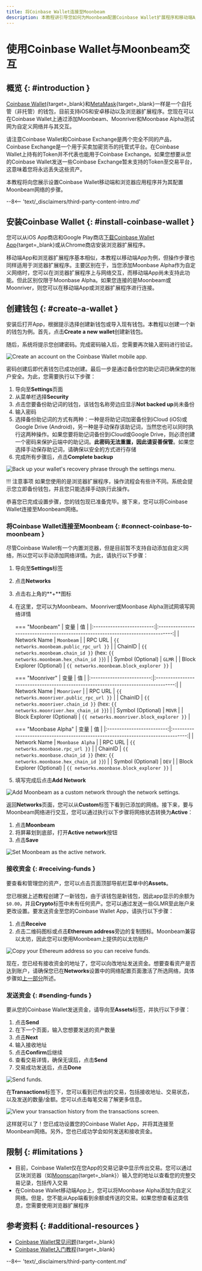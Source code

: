 ```yaml
---
title: 将Coinbase Wallet连接至Moonbeam
description: 本教程讲引导您如何为Moonbeam配置Coinbase Wallet扩展程序和移动端App，以及如何在Moonbeam上创建钱包并发送资金。
---
```


# 使用Coinbase Wallet与Moonbeam交互

## 概览 {: #introduction }

[Coinbase Wallet](https://wallet.coinbase.com/?_branch_match_id=977295450874474909&_branch_referrer=H4sIAAAAAAAAA8soKSkottLXT8%2FXS07SLddLzs%2FVD8%2FJynFKSy02zE4CAFZ0JzQfAAAA){target=_blank}和[MetaMask](/tokens/connect/metamask/){target=_blank}一样是一个自托管（非托管）的钱包，目前支持iOS和安卓移动以及浏览器扩展程序。您现在可以在Coinbase Wallet上通过添加Moonbeam、Moonriver和Moonbase Alpha测试网为自定义网络并与其交互。

请注意Coinbase Wallet和Coinbase Exchange是两个完全不同的产品，Coinbase Exchange是一个用于买卖加密货币的托管式平台。在Coinbase Wallet上持有的Token并不代表也能用于Coinbase Exchange。如果您想要从您的Coinbase Wallet发送一些Coinbase Exchange暂未支持的Token至交易平台，这意味着您将永远丢失这些资产。

本教程将向您展示设置Coinbase Wallet移动端和浏览器应用程序并为其配置Moonbeam网络的步骤。

--8<-- 'text/_disclaimers/third-party-content-intro.md'

## 安装Coinbase Wallet {: #install-coinbase-wallet }

您可以从iOS App商店和Google Play商店[下载Coinbase Wallet App](https://wallet.coinbase.com/?_branch_match_id=977295450874474909&_branch_referrer=H4sIAAAAAAAAA8soKSkottLXT8%2FXS07SLddLzs%2FVD8%2FJynFKSy02zE4CAFZ0JzQfAAAA){target=_blank}或从Chrome商店安装浏览器扩展程序。

移动端App和浏览器扩展程序基本相似，本教程以移动端App为例，但操作步骤也同样适用于浏览器扩展程序。主要区别在于，当您添加Moonbase Alpha作为自定义网络时，您可以在浏览器扩展程序上与网络交互，而移动端App尚未支持此功能。但此区别仅限于Moonbase Alpha。如果您连接的是Moonbeam或Moonriver，则您可以在移动端App或浏览器扩展程序进行连接。

## 创建钱包 {: #create-a-wallet }

安装后打开App，根据提示选择创建新钱包或导入现有钱包。本教程以创建一个新的钱包为例。首先，点击**Create a new wallet**创建新钱包。

随后，系统将提示您创建密码。完成密码输入后，您需要再次输入密码进行验证。

![Create an account on the Coinbase Wallet mobile app.](/images/tokens/connect/coinbase-wallet/coinbase-1.webp)

密码创建后即代表钱包已成功创建。最后一步是通过备份您的助记词已确保您的账户安全。为此，您需要执行以下步骤：

1. 导向至**Settings**页面
2. 从菜单栏选择**Security**
3. 点击您要备份助记词的钱包，该钱包名称旁边应显示**Not backed up**尚未备份
4. 输入密码
5. 选择备份助记词的方式有两种：一种是将助记词加密备份到iCloud (iOS)或Google Drive (Android)，另一种是手动保存该助记词，当然您也可以同时执行这两种操作。如果您要将助记词备份到iCloud或Google Drive，则必须创建一个密码来保护云端中的助记词。**此密码无法重置，因此请妥善保管**。如果您选择手动保存助记词，请确保以安全的方式进行存储
6. 完成所有步骤后，点击**Complete backup**

![Back up your wallet's recovery phrase through the settings menu.](/images/tokens/connect/coinbase-wallet/coinbase-2.webp)

!!! 注意事项
    如果您使用的是浏览器扩展程序，操作流程会有些许不同。系统会提示您立即备份钱包，并且您只能选择手动执行此操作。

恭喜您已完成设置步骤，您的钱包现已准备完毕。接下来，您可以将Coinbase Wallet连接至Moonbeam网络。

### 将Coinbase Wallet连接至Moonbeam {: #connect-coinbase-to-moonbeam }

尽管Coinbase Wallet有一个内置浏览器，但是目前暂不支持自动添加自定义网络，所以您可以手动添加网络详情。为此，请执行以下步骤：

 1. 导向至**Settings**标签
 2. 点击**Networks**
 3. 点击右上角的**+**图标
 4. 在这里，您可以为Moonbeam、Moonriver或Moonbase Alpha测试网填写网络详情

    === "Moonbeam"
        |           变量            |                                        值                                        |
        |:-------------------------:|:--------------------------------------------------------------------------------:|
        |       Network Name        |                                    `Moonbeam`                                    |
        |          RPC URL          |                     `{{ networks.moonbeam.public_rpc_url }}`                     |
        |          ChainID          | `{{ networks.moonbeam.chain_id }}` (hex: `{{ networks.moonbeam.hex_chain_id }}`) |
        |     Symbol (Optional)     |                                      `GLMR`                                      |
        | Block Explorer (Optional) |                     `{{ networks.moonbeam.block_explorer }}`                     |

    === "Moonriver"
        |           变量            |                                         值                                         |
        |:-------------------------:|:----------------------------------------------------------------------------------:|
        |       Network Name        |                                    `Moonriver`                                     |
        |          RPC URL          |                     `{{ networks.moonriver.public_rpc_url }}`                      |
        |          ChainID          | `{{ networks.moonriver.chain_id }}` (hex: `{{ networks.moonriver.hex_chain_id }}`) |
        |     Symbol (Optional)     |                                       `MOVR`                                       |
        | Block Explorer (Optional) |                     `{{ networks.moonriver.block_explorer }}`                      |

    === "Moonbase Alpha"
        |           变量            |                                        值                                        |
        |:-------------------------:|:--------------------------------------------------------------------------------:|
        |       Network Name        |                                 `Moonbase Alpha`                                 |
        |          RPC URL          |                        `{{ networks.moonbase.rpc_url }}`                         |
        |          ChainID          | `{{ networks.moonbase.chain_id }}` (hex: `{{ networks.moonbase.hex_chain_id }}`) |
        |     Symbol (Optional)     |                                      `DEV`                                       |
        | Block Explorer (Optional) |                     `{{ networks.moonbase.block_explorer }}`                     |

 5. 填写完成后点击**Add Network**

![Add Moonbeam as a custom network through the network settings.](/images/tokens/connect/coinbase-wallet/coinbase-3.webp)

返回**Networks**页面，您可以从**Custom**标签下看到已添加的网络。接下来，要与Moonbeam网络进行交互，您可以通过执行以下步骤将网络状态转换为**Active**：

1. 点击**Moonbeam**
2. 将屏幕划到底部，打开**Active network**按钮
3. 点击**Save**

![Set Moonbeam as the active network.](/images/tokens/connect/coinbase-wallet/coinbase-4.webp)

### 接收资金 {: #receiving-funds }

要查看和管理您的资产，您可以点击页面顶部导航栏菜单中的**Assets**。

您已根据上述教程创建了一新钱包，由于该钱包是新钱包，因此app显示的余额为`$0.00`，并且**Crypto**标签中未有任何资产。您可以通过发送一些GLMR至此账户来更改设置。要发送资金至您的Coinbase Wallet App，请执行以下步骤：

 1. 点击**Receive**
 2. 点击二维码图标或点击**Ethereum address**旁边的复制图标。Moonbeam兼容以太坊，因此您可以使用Moonbeam上提供的以太坊账户

![Copy your Ethereum address so you can receive funds.](/images/tokens/connect/coinbase-wallet/coinbase-5.webp)

现在，您已经有接收资金的地址了，您可以向改地址发送资金。想要查看资产是否达到账户，请确保您已在**Networks**设置中的网络配置页面激活了所选网络，具体步骤如[上一部分](#connect-coinbase-to-moonbeam)所述。

### 发送资金 {: #sending-funds }

要从您的Coinbase Wallet发送资金，请导向至**Assets**标签，并执行以下步骤：

 1. 点击**Send**
 2. 在下一个页面，输入您想要发送的资产数量
 3. 点击**Next**
 4. 输入接收地址
 5. 点击**Confirm**后继续
 6. 查看交易详情，确保无误后，点击**Send**
 7. 交易成功发送后，点击**Done**

![Send funds.](/images/tokens/connect/coinbase-wallet/coinbase-6.webp)

在**Transactions**标签下，您可以看到已传出的交易，包括接收地址、交易状态，以及发送的数量/金额。您可以点击每笔交易了解更多信息。

![View your transaction history from the transactions screen.](/images/tokens/connect/coinbase-wallet/coinbase-7.webp)

这样就可以了！您已成功设置您的Coinbase Wallet App，并将其连接至Moonbeam网络。另外，您也已成功学会如何发送和接收资金。

## 限制 {: #limitations }

 - 目前，Coinbase Wallet仅在您App的交易记录中显示传出交易。您可以通过区块浏览器（如[Moonscan](https://moonscan.io/){target=_blank}）输入您的地址以查看您的完整交易记录，包括传入交易
 - 在Coinbase Wallet移动端App上，您可以将Moonbase Alpha添加为自定义网络。但是，您不能从App端看到余额或传送的交易。如果您想查看这类信息，您需要使用浏览器扩展程序

## 参考资料 {: #additional-resources }

 - [Coinbase Wallet常见问题](https://wallet.coinbase.com/faq/){target=_blank}
 - [Coinbase Wallet入门教程](https://www.coinbase.com/wallet/getting-started-mobile){target=_blank}

--8<-- 'text/_disclaimers/third-party-content.md'

